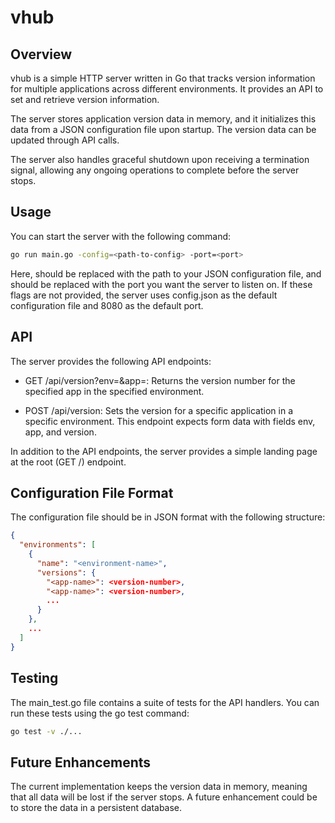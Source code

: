 # vhub

## Overview

vhub is a simple HTTP server written in Go that tracks version information for multiple applications across different environments. It provides an API to set and retrieve version information.

The server stores application version data in memory, and it initializes this data from a JSON configuration file upon startup. The version data can be updated through API calls.

The server also handles graceful shutdown upon receiving a termination signal, allowing any ongoing operations to complete before the server stops.

## Usage

You can start the server with the following command:

```bash
go run main.go -config=<path-to-config> -port=<port>
```

Here, <path-to-config> should be replaced with the path to your JSON configuration file, and <port> should be replaced with the port you want the server to listen on. If these flags are not provided, the server uses config.json as the default configuration file and 8080 as the default port.

## API

The server provides the following API endpoints:

* GET /api/version?env=<environment>&app=<app>: Returns the version number for the specified app in the specified environment.

* POST /api/version: Sets the version for a specific application in a specific environment. This endpoint expects form data with fields env, app, and version.

In addition to the API endpoints, the server provides a simple landing page at the root (GET /) endpoint.

## Configuration File Format

The configuration file should be in JSON format with the following structure:

```json
{
  "environments": [
    {
      "name": "<environment-name>",
      "versions": {
        "<app-name>": <version-number>,
        "<app-name>": <version-number>,
        ...
      }
    },
    ...
  ]
}
```
## Testing

The main_test.go file contains a suite of tests for the API handlers. You can run these tests using the go test command:

```bash
go test -v ./...
```
## Future Enhancements

The current implementation keeps the version data in memory, meaning that all data will be lost if the server stops. A future enhancement could be to store the data in a persistent database.